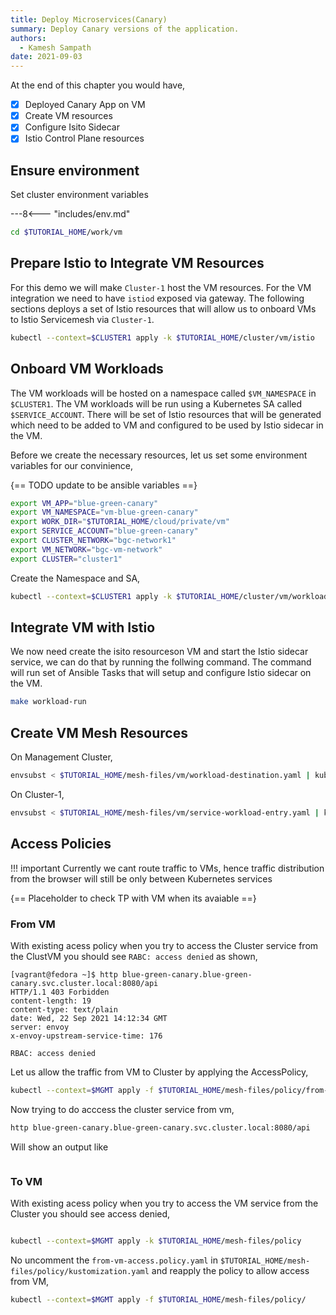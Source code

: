 ```yaml
---
title: Deploy Microservices(Canary)
summary: Deploy Canary versions of the application.
authors:
  - Kamesh Sampath
date: 2021-09-03
---
```


At the end of this chapter you would have,

- [x] Deployed Canary App on VM
- [x] Create VM resources
- [x] Configure Isito Sidecar
- [x] Istio Control Plane resources

## Ensure environment

Set cluster environment variables

---8<--- "includes/env.md"

```bash
cd $TUTORIAL_HOME/work/vm
```

## Prepare Istio to Integrate VM Resources

For this demo we will make `Cluster-1` host the VM resources. For the VM integration we need to have `istiod` exposed via gateway.  The following sections deploys a set of Istio resources that will allow us to onboard VMs to Istio Servicemesh via `Cluster-1`.

```bash
kubectl --context=$CLUSTER1 apply -k $TUTORIAL_HOME/cluster/vm/istio
```

## Onboard VM Workloads

The VM workloads will be hosted on a namespace called `$VM_NAMESPACE` in `$CLUSTER1`. The VM workloads will be run using a Kubernetes SA called `$SERVICE_ACCOUNT`. There will be set of Istio resources that will be generated which need to be added to VM and configured to be used by Istio sidecar in the VM.

Before we create the necessary resources, let us set some environment variables for our convinience,

{== TODO update to be ansible variables ==}

```bash
export VM_APP="blue-green-canary"
export VM_NAMESPACE="vm-blue-green-canary"
export WORK_DIR="$TUTORIAL_HOME/cloud/private/vm"
export SERVICE_ACCOUNT="blue-green-canary"
export CLUSTER_NETWORK="bgc-network1"
export VM_NETWORK="bgc-vm-network"
export CLUSTER="cluster1"
```

Create the Namespace and SA,

```bash
kubectl --context=$CLUSTER1 apply -k $TUTORIAL_HOME/cluster/vm/workload
```

## Integrate VM with Istio

We now need create the isito resourceson VM and start the Istio sidecar service, we can do that by running the follwing command. The command will run set of Ansible Tasks that will setup and configure Istio sidecar on the VM.

```bash
make workload-run
```

## Create VM Mesh Resources

On Management Cluster,

```bash
envsubst < $TUTORIAL_HOME/mesh-files/vm/workload-destination.yaml | kubectl --context=$MGMT apply -f - 
```

On Cluster-1,

```bash
envsubst < $TUTORIAL_HOME/mesh-files/vm/service-workload-entry.yaml | kubectl --context=$CLUSTER1 apply -f - 
```

## Access Policies

!!! important
    Currently we cant route traffic to VMs, hence traffic distribution from the browser will still be only between Kubernetes services

{== Placeholder to check TP with VM when its avaiable ==}


### From VM

With existing acess policy when you try to access the Cluster service from the ClustVM you should see `RABC: access denied` as shown, 

```text
[vagrant@fedora ~]$ http blue-green-canary.blue-green-canary.svc.cluster.local:8080/api
HTTP/1.1 403 Forbidden
content-length: 19
content-type: text/plain
date: Wed, 22 Sep 2021 14:12:34 GMT
server: envoy
x-envoy-upstream-service-time: 176

RBAC: access denied
```

Let us allow the traffic from VM to Cluster by applying the AccessPolicy,

```bash
kubectl --context=$MGMT apply -f $TUTORIAL_HOME/mesh-files/policy/from-vm-access-policy.yaml
```

Now trying to do acccess the cluster service from vm,

```bash
http blue-green-canary.blue-green-canary.svc.cluster.local:8080/api
```

Will show an output like

```text

```

### To VM

With existing acess policy when you try to access the VM service from the Cluster you should see access denied,

```bash

```

```bash
kubectl --context=$MGMT apply -k $TUTORIAL_HOME/mesh-files/policy
```

No uncomment the `from-vm-access.policy.yaml` in `$TUTORIAL_HOME/mesh-files/policy/kustomization.yaml` and reapply the policy to allow access from VM,

```bash
kubectl --context=$MGMT apply -f $TUTORIAL_HOME/mesh-files/policy/
```
